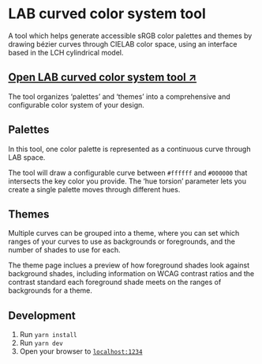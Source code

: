 # LAB curved color system tool

A tool which helps generate accessible sRGB color palettes and themes by drawing bézier curves through CIELAB color space, using an interface based in the LCH cylindrical model.

## [Open LAB curved color system tool ↗︎](https://thure.github.io/cielab-curved-palette/)

The tool organizes ‘palettes’ and ‘themes’ into a comprehensive and configurable color system of your design.

## Palettes

In this tool, one color palette is represented as a continuous curve through LAB space.

The tool will draw a configurable curve between `#ffffff` and `#000000` that intersects the key color you provide. The ‘hue torsion’ parameter lets you create a single palette moves through different hues.

## Themes

Multiple curves can be grouped into a theme, where you can set which ranges of your curves to use as backgrounds or foregrounds, and the number of shades to use for each.

The theme page inclues a preview of how foreground shades look against background shades, including information on WCAG contrast ratios and the contrast standard each foreground shade meets on the ranges of backgrounds for a theme.

## Development

1. Run `yarn install`
1. Run `yarn dev`
1. Open your browser to [`localhost:1234`](http://localhost:1234/)
